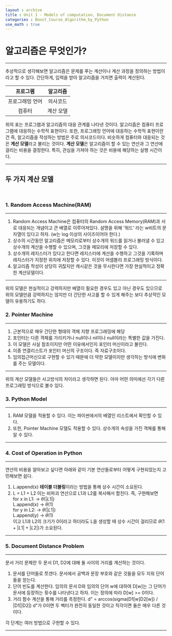 ```yaml
---
layout : archive
title : Unit 1 - Models of computation, Document Distance
categories : Boost_Course_Algorithm_by_Python
use_math : true
---
```


# 알고리즘은 무엇인가?

---

추상적으로 생각해보면 알고리즘은 문제를 푸는 계산이나 계산 과정을 정의하는 방법이라고 할 수 있다. 간단하게, 입력을 받아 알고리즘을 거치면 출력이 계산된다.

|프로그램|알고리즘|
|:---:|:---:|
|프로그래밍 언어|의사코드|
|컴퓨터|계산 모델|

위의 표는 프로그램과 알고리즘의 대응 관계를 나타낸 것이다.
알고리즘은 컴퓨터 프로그램에 대응하는 수학적 표현이다.
또한, 프로그래밍 언어에 대응하는 수학적 표현이란 건 즉, 알고리즘을 작성하는 방법은 주로 의사코드이다.
비슷하게 컴퓨터와 대응되는 것은 **계산 모델**라고 불리는 것이다.
**계산 모델**은 알고리즘이 할 수 있는 연산과 그 연산에 걸리는 비용을 결정한다.
특히, 관심을 가져야 하는 것은 비용에 해당하는 실행 시간이다.

---


## 두 가지 계산 모델
<br>

### 1. Random Access Machine(RAM)

---

1. Random Access Machine은 컴퓨터의 Random Access Memory(RAM)과 서로 대응되는 개념이고 큰 배열로 이루어져있다.
설명을 위해 '워드' 라는 w비트의 문자열이 있다고 하자.
(w는 log 이상의 사이즈이어야 한다.)
2. 상수의 시간동안 알고리즘은 메모리로부터 상수개의 워드를 읽거나 불러낼 수 있고 상수개의 계산을 수행할 수 있으며, 그것을 메모리에 저장할 수 있다.
3. 상수개의 레지스터가 있다고 한다면 레지스터에 계산을 수행하고 그것을 기록하며 레지스터가 지정한 위치에 저장할 수 있다. 이것이 어셈블리 프로그래밍 방식이다.
4. 알고리즘 작성이 상당히 귀찮지만 캐시같은 것을 무시한다면 가장 현실적이고 정확한 계산모델이다.

---

위의 모델은 현실적이고 강력하지만 배열이 필요한 경우도 있고 아닌 경우도 있으므로 위의 모델만큼 강력하지는 않지만 더 간단한 사고를 할 수 있게 해주는 보다 추상적인 모델이 유용하기도 하다.



### 2. Pointer Machine

---

1. 근본적으로 매우 간단한 형태의 객체 지향 프로그래밍에 해당
2. 포인터는 다른 객체를 가리키거나 null이나 nil이나 null이라는 특별한 값을 가진다.
3. 이 모델은 사실 참조이지만 어떤 이유에서인지 포인터 머신이라고 불린다.
4. 이중 연결리스트가 포인터 머신의 구조이다. 즉 자료구조이다.
5. 임의접근머신으로 구현할 수 있기 때문에 더 약한 모델이지만 생각하는 방식에 변화를 주는 모델이다.

---

위의 계산 모델들은 사고방식의 차이라고 생각하면 된다. 아마 어떤 의미에선 각기 다른 프로그래밍 방식으로 볼수 있다.


### 3. Python Model

---

1. RAM 모델을 적용할 수 있다. 이는 파이썬에서의 배열인 리스트에서 확인할 수 있다.
2. 또한, Pointer Machine 모델도 적용할 수 있다. 상수개의 속성을 가진 객체를 통해 알 수 있다.

---


### 4. Cost of Operation in Python

---

연산의 비용을 알아보고 싶다면 아래와 같이 기본 연산들로부터 어떻게 구현되었는지 고민해보면 쉽다.

1. L.append(x)
**테이블 더블링**이라는 방법을 통해 상수 시간이 소요된다.
2. L = L1 + L2
이는 비파괴 연산으로 L1과 L2를 복사해서 합친다. 즉, 구현해보면 <br>
  for x in L1: -> $\theta(|L1|)$ <br>
    L.append(x) -> $\theta(1)$ <br>
  for y in L2: -> $\theta(|L1|)$ <br>
    L.append(y) -> $\theta(1)$ <br>
이고 L1과 L2의 크기가 0이라고 하더라도 L을 생성할 때 상수 시간이 걸리므로 $\theta(1 + |L1| + |L2|)$가 소요된다.

---


### 5. Document Distance Problem

---

문서 거리 문제란 두 문서 D1, D2에 대해 둘 사이의 거리를 계산하는 것이다.
1. 문서를 단어들로 쪼갠다.
문서에서 공백과 문장 부호와 같은 것들을 모두 지워 단어들을 얻는다.
2. 단어 빈도를 계산한다.
임의의 문서 D와 임의의 단어 w에 대하여 D[w]는 그 단어가 문서에 등장하는 횟수를 나타낸다고 하자. 이는 정의에 따라 D[w] >= 0이다.
3. 거리 함수 계산을 통해 거리를 측정한다.
d" = arccos(sigma(D1[w]D2[w]) / |D1||D2|)
d"가 0이면 두 벡터가 완전히 동일한 것이고 직각이면 둘은 매우 다른 것이다.

각 단계는 여러 방법으로 구현할 수 있다.

---
